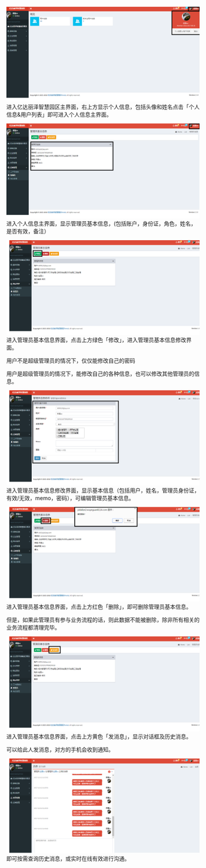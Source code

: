 ![](/assets/个人信息1.png)进入亿达丽泽智慧园区主界面，右上方显示个人信息，包括头像和姓名点击「个人信息&用户列表」即可进入个人信息主界面。

![](/assets/个人信息2.png)进入个人信息主界面，显示管理员基本信息，\(包括账户，身份证，角色，姓名，是否有效，备注）

![](/assets/个人信息4.png)进入管理员基本信息界面，点击上方绿色「修改」，进入管理员基本信息修改界面。

用户不是超级管理员的情况下，仅仅能修改自己的密码

用户是超级管理员的情况下，能修改自己的各种信息，也可以修改其他管理员的信息。

![](/assets/个人信息3.png)进入管理员基本信息修改界面，显示基本信息（包括用户，姓名，管理员身份证，有效/无效，memo，密码），可编辑管理员基本信息。

![](/assets/个人信息5.png)进入管理员基本信息界面，点击上方红色「删除」，即可删除管理员基本信息。

但是，如果此管理员有参与业务流程的话，则此数据不能被删除，除非所有相关的业务流程都清理完毕。

![](/assets/个人信息6.png)进入管理员基本信息界面，点击上方黄色「发消息」，显示对话框及历史消息。

可以给此人发消息，对方的手机会收到通知。

![](/assets/个人信息7.png)即可按需查询历史消息，或实时在线有效进行沟通。

